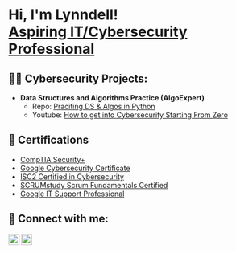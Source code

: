 <h1>Hi, I'm Lynndell! 
  <br/>
  <a href="https://www.linkedin.com/in/elesgee/">Aspiring IT/Cybersecurity Professional</a>
</h1>

<h2>👨‍💻 Cybersecurity Projects:</h2>

- <b>Data Structures and Algorithms Practice (AlgoExpert)</b>
  - Repo: [Praciting DS & Algos in Python](https://github.com/joshmadakor1/Algorithms-Practice)
  - Youtube: [How to get into Cybersecurity Starting From Zero](https://www.youtube.com/watch?v=a83ASGn_V_s)


<h2>📜 Certifications</h2>

- [CompTIA Security+]([https://www.youtube.com/watch?v=uHy3oM7NnoU](https://drive.google.com/file/d/14fGXJnaA9hWp4IFN1PSB9daxtB1_Zcjh/view?usp=sharing))
- [Google Cybersecurity Certificate](https://www.youtube.com/watch?v=uHy3oM7NnoU)
- [ISC2 Certified in Cybersecurity](https://www.youtube.com/watch?v=uHy3oM7NnoU)
- [SCRUMstudy Scrum Fundamentals Certified](https://www.youtube.com/watch?v=uHy3oM7NnoU)
- [Google IT Support Professional](https://www.youtube.com/watch?v=uHy3oM7NnoU)

<h2> 🤳 Connect with me:</h2>

[<img align="left" alt="Lynndell Blunt-Gardiner | LinkedIn" width="22px" src="https://cdn.jsdelivr.net/npm/simple-icons@v3/icons/linkedin.svg" />][linkedin]
[<img align="left" alt="Lynndell Blunt-Gardiner | Credly" width="22px" src="https://cdn.jsdelivr.net/npm/simple-icons@v3/icons/instagram.svg" />][credly]

[credly]: https://www.credly.com/users/lsgardiner
[linkedin]: https://linkedin.com/in/joshmadakor

<!--
**joshmadakor1/joshmadakor1** is a ✨ _special_ ✨ repository because its `README.md` (this file) appears on your GitHub profile.

Here are some ideas to get you started:

- 🔭 I’m currently working on ...
- 🌱 I’m currently learning ...
- 👯 I’m looking to collaborate on ...
- 🤔 I’m looking for help with ...
- 💬 Ask me about ...
- 📫 How to reach me: ...
- 😄 Pronouns: ...
- ⚡ Fun fact: ...
-->
